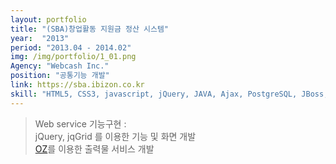 ```yaml
---
layout: portfolio
title: "(SBA)창업활동 지원금 정산 시스템"
year:  "2013"
period: "2013.04 - 2014.02"
img: /img/portfolio/1_01.png
Agency: "Webcash Inc."
position: "공통기능 개발"
link: https://sba.ibizon.co.kr
skill: "HTML5, CSS3, javascript, jQuery, JAVA, Ajax, PostgreSQL, JBoss, JexFramework"
---
```

> Web service 기능구현 : <br>
jQuery, jqGrid 를 이용한 기능 및 화면 개발<br>
<a href="http://www.forcs.com/"/>OZ</a>를 이용한 출력물 서비스 개발
